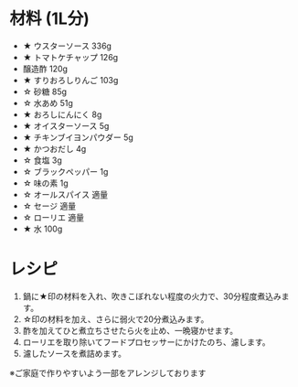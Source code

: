 # 材料 (1L分)
  - ★ ウスターソース       336g
  - ★ トマトケチャップ     126g
  -    醸造酢               120g
  - ★ すりおろしりんご     103g
  - ☆ 砂糖                  85g
  - ☆ 水あめ                51g
  - ★ おろしにんにく         8g
  - ★ オイスターソース       5g
  - ★ チキンブイヨンパウダー 5g
  - ★ かつおだし             4g
  - ☆ 食塩                   3g
  - ☆ ブラックペッパー       1g
  - ☆ 味の素                 1g
  - ☆ オールスパイス        適量
  - ☆ セージ                適量
  - ☆ ローリエ              適量
  - ★ 水                   100g

# レシピ

  1. 鍋に★印の材料を入れ、吹きこぼれない程度の火力で、30分程度煮込みます。
  1. ☆印の材料を加え、さらに弱火で20分煮込みます。
  1. 酢を加えてひと煮立ちさせたら火を止め、一晩寝かせます。
  1. ローリエを取り除いてフードプロセッサーにかけたのち、濾します。
  1. 濾したソースを煮詰めます。

※ご家庭で作りやすいよう一部をアレンジしております